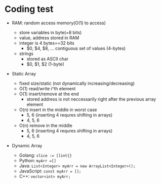 
# Coding test

- RAM: random access memory(O(1) to access)
  - store variables in byte(=8 bits) 
  - value, address stored in RAM
  - integer is 4 bytes==32 bits
    - $0, $4, $8, ... contiguous set of values (4-bytes)
  - strings
    - stored as ASCII char
    - $0, $1, $2 (1-byte)

- Static Array
  - fixed size/static (not dynamically increasing/decreasing)
  - O(1) read/write i^th element
  - O(1) insert/remove at the end
    - stored address is not neccessarily right after the previous array element
  - O(n) insert in the middle in worst case
    - 5, 6 (inserting 4 requres shifting in arrays)
    - 4, 5, 6
  - O(n) remove in the middle
    - 5, 6 (inserting 4 requres shifting in arrays)
    - 4, 5, 6


- Dynamic Array
  - Golang: `slice := []int{}`
  - Python: `myArr =[]`
  - Java: `List<Integer> myArr = new ArrayList<Integer>();`
  - JavaScript: `const myArr = [];`
  - C++: `vector<int> myArr;`
